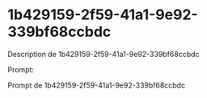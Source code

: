 # 1b429159-2f59-41a1-9e92-339bf68ccbdc

Description de 1b429159-2f59-41a1-9e92-339bf68ccbdc

Prompt:

Prompt de 1b429159-2f59-41a1-9e92-339bf68ccbdc